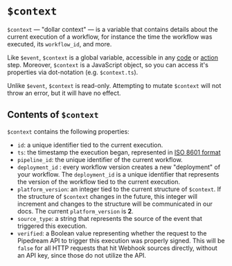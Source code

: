 # `$context`

`$context` — "dollar context" — is a variable that contains details about the current execution of a workflow, for instance the time the workflow was executed, its `workflow_id`, and more.

Like `$event`, `$context` is a global variable, accessible in any [code](/notebook/code/) or [action](/notebook/actions/) step. Moreover, `$context` is a JavaScript object, so you can access it's properties via dot-notation (e.g. `$context.ts`).

Unlike `$event`, `$context` is read-only. Attempting to mutate `$context` will not throw an error, but it will have no effect.

## Contents of `$context`

`$context` contains the following properties:

- `id`: a unique identifier tied to the current execution.
- `ts`: the timestamp the execution began, represented in [ISO 8601 format](https://en.wikipedia.org/wiki/ISO_8601)
- `pipeline_id`: the unique identifier of the current workflow.
- `deployment_id` : every workflow version creates a new "deployment" of your workflow. The `deployment_id` is a unique identifier that represents the version of the workflow tied to the current execution.
- `platform_version`: an integer tied to the current structure of `$context`. If the structure of `$context` changes in the future, this integer will increment and changes to the structure will be communicated in our docs. The current `platform_version` is **2**.
- `source_type`: a string that represents the source of the event that triggered this execution.
- `verified`: a Boolean value representing whether the request to the Pipedream API to trigger this execution was properly signed. This will be `false` for all HTTP requests that hit Webhook sources directly, without an API key, since those do not utilize the API.
